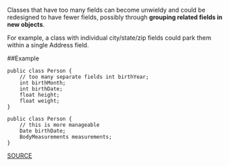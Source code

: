 Classes that have too many fields can become unwieldy and could be redesigned to have fewer fields, possibly through **grouping related fields in new objects**. 

For example, a class with individual city/state/zip fields could park them within a single Address field.

##Example

	public class Person { 
		// too many separate fields int birthYear; 
		int birthMonth; 
		int birthDate; 
		float height; 
		float weight; 
	} 
	
	public class Person { 
		// this is more manageable 
		Date birthDate; 
		BodyMeasurements measurements; 
	}

[SOURCE](http://pmd.sourceforge.net/pmd-5.3.2/pmd-java/rules/java/codesize.html#TooManyFields)

